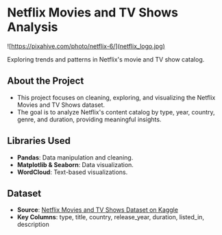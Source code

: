 # Netflix Movies and TV Shows Analysis

![https://pixahive.com/photo/netflix-6/](netflix_logo.jpg)

Exploring trends and patterns in Netflix's movie and TV show catalog.

## About the Project
- This project focuses on cleaning, exploring, and visualizing the Netflix Movies and TV Shows dataset.
- The goal is to analyze Netflix's content catalog by type, year, country, genre, and duration, providing meaningful insights.

## Libraries Used
- **Pandas**: Data manipulation and cleaning.
- **Matplotlib & Seaborn**: Data visualization.
- **WordCloud**: Text-based visualizations.

## Dataset
- **Source**: [Netflix Movies and TV Shows Dataset on Kaggle](https://www.kaggle.com/datasets/shivamb/netflix-shows)
- **Key Columns**: type, title, country, release_year, duration, listed_in, description